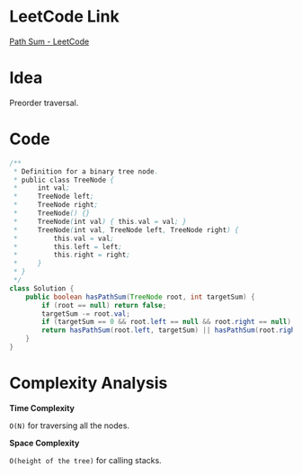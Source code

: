 # LeetCode Link

[Path Sum - LeetCode](https://leetcode.com/problems/path-sum/description/)

# Idea

Preorder traversal.

# Code

```java
/**
 * Definition for a binary tree node.
 * public class TreeNode {
 *     int val;
 *     TreeNode left;
 *     TreeNode right;
 *     TreeNode() {}
 *     TreeNode(int val) { this.val = val; }
 *     TreeNode(int val, TreeNode left, TreeNode right) {
 *         this.val = val;
 *         this.left = left;
 *         this.right = right;
 *     }
 * }
 */
class Solution {
    public boolean hasPathSum(TreeNode root, int targetSum) {
        if (root == null) return false;
        targetSum -= root.val;
        if (targetSum == 0 && root.left == null && root.right == null) return true;
        return hasPathSum(root.left, targetSum) || hasPathSum(root.right, targetSum);
    }
}
```

# Complexity Analysis

**Time Complexity**

`O(N)` for traversing all the nodes.

**Space Complexity**

`O(height of the tree)` for calling stacks.

